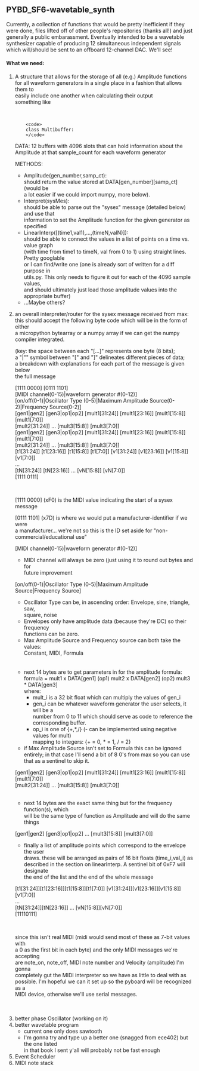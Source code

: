 ## PYBD_SF6-wavetable_synth

<p>Currently, a collection of functions that would be pretty inefficient if they were done, files lifted off of other people's repositories (thanks all!) and just generally a public embarassment.  
Eventually intended to be a wavetable synthesizer capable of producing 12 simultaneous independent signals which will/should be sent to an offboard 12-channel DAC.  
We'll see!</p>

#### What we need:
<ol>
<li>
<p>A structure that allows for the storage of all (e.g.) Amplitude functions<br>
for all waveform generators in a single place in a fashion that allows them to<br>
easily include one another when calculating their output<br>
something like</p><br>

        <code>
        class Multibuffer:
        </code>

<p>DATA: 12 buffers with 4096 slots that can hold information about the Amplitude  
at that sample_count for each waveform generator</p>

<p>METHODS:</p>
            <ul>
            <li>Amplitude(gen_number,samp_ct):<br>
            should return the value stored at DATA[gen_number][samp_ct] (would be<br>
            a lot easier if we could import numpy, more below).</li>
           <li>Interpret(sysMes):<br>
            should be able to parse out the "sysex" message (detailed below) and use that<br>
            information to set the Amplitude function for the given generator as specified</li>
           <li>LinearInterp([(time1,val1),...,(timeN,valN)]):<br>
           should be able to connect the values in a list of points on a time vs. value graph<br>
            (with time from time1 to timeN, val from 0 to 1) using straight lines. Pretty googlable<br>
            or I can find/write one (one is already sort of written for a diff purpose in<br>
            utils.py. This only needs to figure it out for each of the 4096 sample values,<br>
            and should ultimately just load those amplitude values into the appropriate buffer)</li>
           <li>...Maybe others?</li>
           </ul>
           </li>

<li>
<p>an overall interpreter/router for the sysex message received from max:<br>
  this should accept the following byte code which will be in the form of either<br>
  a micropython bytearray or a numpy array if we can get the numpy compiler integrated.</p>

<p>(key: the space between each "[...]" represents one byte (8 bits);<br>
    a "|"" symbol between "[" and "]" delineates different pieces of data;<br>
    a breakdown with explanations for each part of the message is given below<br>
    the full message</p>

<p>[1111 0000] [0111 1101]<br>
[MIDI channel(0-15)|waveform generator #(0-12)]<br>
[on/off(0-1)|Oscillator Type (0-5)|Maximum Amplitude Source(0-2)|Frequency Source(0-2)]<br>
[gen1|gen2] [gen3|op1|op2] [mult1[31:24]] [mult1[23:16]] [mult1[15:8]] [mult1[7:0]]<br>
[mult2[31:24]] ... [mult3[15:8]] [mult3[7:0]]<br>
[gen1|gen2] [gen3|op1|op2] [mult1[31:24]] [mult1[23:16]] [mult1[15:8]] [mult1[7:0]]<br>
[mult2[31:24]] ... [mult3[15:8]] [mult3[7:0]]<br>
[t1[31:24]] [t1[23:16]] [t1[15:8]] [t1[7:0]] [v1[31:24]] [v1[23:16]] [v1[15:8]] [v1[7:0]]<br>
...<br>
[tN[31:24]] [tN[23:16]] ... [vN[15:8]] [vN[7:0]]<br>
[1111 0111]</p><br>

<p>[1111 0000] (xF0) is the MIDI value indicating the start of a sysex message</p>

<p>[0111 1101] (x7D) is where we would put a manufacturer-identifier if we were<br>
a manufacturer... we're not so this is the ID set aside for "non-commercial/educational use"<br>

<p>[MIDI channel(0-15)|waveform generator #(0-12)]</p>
<ul>
<li>MIDI channel will always be zero (just using it to round out bytes and for<br>
future improvement</li>
</ul>
<p>[on/off(0-1)|Oscillator Type (0-5)|Maximum Amplitude Source|Frequency Source]</p>
<ul>
<li>Oscillator Type can be, in ascending order: Envelope, sine, triangle, saw,<br>
   square, noise</li>
<li>Envelopes only have amplitude data (because they're DC) so their frequency<br>
    functions can be zero.</li>
<li>Max Amplitude Source and Frequency source can both take the values:<br>
    Constant, MIDI, Formula</li>
</ul>
<br>
<br>
<ul>
<li>next 14 bytes are to get parameters in for the amplitude formula:<br>
    formula = mult1 x DATA[gen1] (op1) mult2 x DATA[gen2] (op2) mult3 * DATA[gen3]<br>
    where:
    <ul>
  <li>mult_i is a 32 bit float which can multiply the values of gen_i</li>
  <li>gen_i can be whatever waveform generator the user selects, it will be a<br>
       number from 0 to 11 which should serve as code to reference the<br>
       corresponding buffer.</li>
  <li>op_i is one of {+,*,/} (- can be implemented using negative values for mult)<br>
         mapping to integers: {+ = 0, * = 1, / = 2}</li>
    </ul>
<li>if Max Amplitude Source isn't set to Formula this can be ignored entirely;
      in that case I'll send a bit of 8 0's from max so you can use that as a
      sentinel to skip it.</li>
</ul>
<p>[gen1|gen2] [gen3|op1|op2] [mult1[31:24]] [mult1[23:16]] [mult1[15:8]] [mult1[7:0]]<br>
[mult2[31:24]] ... [mult3[15:8]] [mult3[7:0]]</p><br>
<ul>
<li>next 14 bytes are the exact same thing but for the frequency function(s), which<br>
   will be the same type of function as Amplitude and will do the same things</li>
</ul>

<p>[gen1|gen2] [gen3|op1|op2] ... [mult3[15:8]] [mult3[7:0]]</p>
<ul>
<li>finally a list of amplitude points which correspond to the envelope the user<br>
   draws. these will be arranged as pairs of 16 bit floats (time_i,val_i) as<br>
   described in the section on linearInterp. A sentinel bit of 0xF7 will designate<br>
   the end of the list and the end of the whole message</li>
</ul>

<p>[t1[31:24]][t1[23:16]][t1[15:8]][t1[7:0]] [v1[31:24]][v1[23:16]][v1[15:8]][v1[7:0]]<br>
...<br>
[tN[31:24]][tN[23:16]] ... [vN[15:8]][vN[7:0]]<br>
[11110111]</p><br>

<p>since this isn't real MIDI (midi would send most of these as 7-bit values with<br>
   a 0 as the first bit in each byte) and the only MIDI messages we're accepting<br>
   are note_on, note_off, MIDI note number and Velocity (amplitude) I'm gonna<br>
   completely gut the MIDI interpreter so we have as little to deal with as<br>
   possible. I'm hopeful we can it set up so the pyboard will be recognized as a<br>
   MIDI device, otherwise we'll use serial messages.</p><br>
<br>
</li>


<li>better phase Oscillator (working on it)</li>

<li>better wavetable program
<ul>
<li>current one only does sawtooth</li>
<li>I'm gonna try and type up a better one (snagged from ece402) but the one listed<br>
in that book I sent y'all will probably not be fast enough</li>
</ul>
</li>


<li>Event Scheduler</li>

<li>MIDI note stack</li>

</ol>
